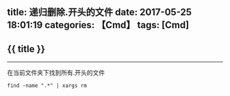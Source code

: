 title: 递归删除.开头的文件
date: 2017-05-25 18:01:19
categories: 【Cmd】
tags: [Cmd]
---
## {{ title }} ##

---

在当前文件夹下找到所有.开头的文件

```shell
find -name ".*" | xargs rm
```